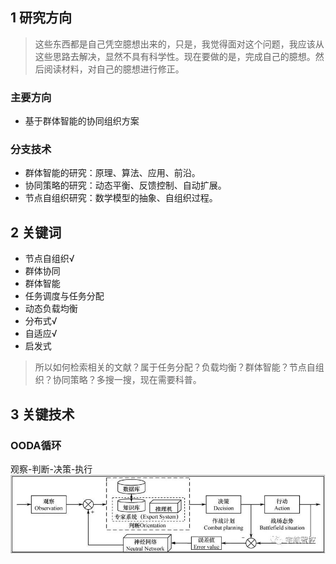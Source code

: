 ## 1 研究方向
> 这些东西都是自己凭空臆想出来的，只是，我觉得面对这个问题，我应该从这些思路去解决，显然不具有科学性。现在要做的是，完成自己的臆想。然后阅读材料，对自己的臆想进行修正。

### 主要方向

* 基于群体智能的协同组织方案

### 分支技术
* 群体智能的研究：原理、算法、应用、前沿。
* 协同策略的研究：动态平衡、反馈控制、自动扩展。
* 节点自组织研究：数学模型的抽象、自组织过程。


## 2 关键词

* 节点自组织√
* 群体协同
* 群体智能
* 任务调度与任务分配
* 动态负载均衡
* 分布式√
* 自适应√
* 启发式

> 所以如何检索相关的文献？属于任务分配？负载均衡？群体智能？节点自组织？协同策略？多搜一搜，现在需要科普。

## 3 关键技术

### OODA循环

观察-判断-决策-执行
![](image/OODA循环.jpg)


### 